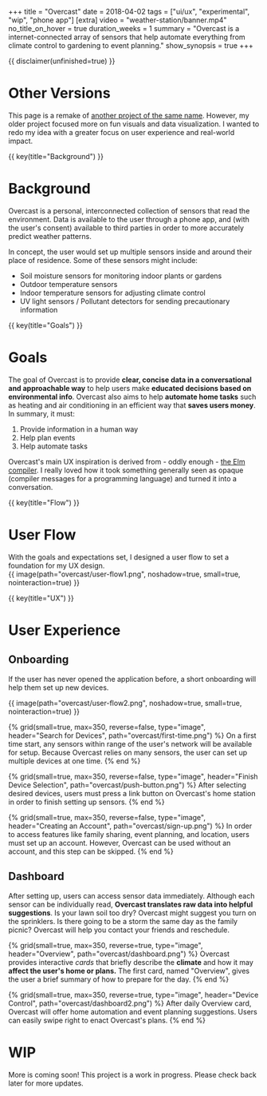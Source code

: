+++
title = "Overcast"
date = 2018-04-02
tags = ["ui/ux", "experimental", "wip", "phone app"]
[extra]
video = "weather-station/banner.mp4"
no_title_on_hover = true
duration_weeks = 1
summary = "Overcast is a internet-connected array of sensors that help automate everything from climate control to gardening to event planning."
show_synopsis = true
+++

{{ disclaimer(unfinished=true) }}

# Other Versions

This page is a remake of [another project of the same name](/projects/weather-station).  However, my older project focused more on fun visuals and data visualization.  I wanted to redo my idea with a greater focus on user experience and real-world impact.

{{ key(title="Background") }}

# Background

Overcast is a personal, interconnected collection of sensors that read the environment.  Data is available to the user through a phone app, and (with the user's consent) available to third parties in order to more accurately predict weather patterns.  

In concept, the user would set up multiple sensors inside and around their place of residence.  Some of these sensors might include:

- Soil moisture sensors for monitoring indoor plants or gardens
- Outdoor temperature sensors
- Indoor temperature sensors for adjusting climate control
- UV light sensors / Pollutant detectors for sending precautionary information

{{ key(title="Goals") }}

# Goals

The goal of Overcast is to provide **clear, concise data in a conversational and approachable way** to help users make **educated decisions based on environmental info**.  Overcast also aims to help **automate home tasks** such as heating and air conditioning in an efficient way that **saves users money**.  In summary, it must:

1. Provide information in a human way
2. Help plan events
3. Help automate tasks

Overcast's main UX inspiration is derived from - oddly enough - [the Elm compiler](http://elm-lang.org/blog/compiler-errors-for-humans).  I really loved how it took something generally seen as opaque (compiler messages for a programming language) and turned it into a conversation.

{{ key(title="Flow") }}

# User Flow

With the goals and expectations set, I designed a user flow to set a foundation for my UX design.  
{{ image(path="overcast/user-flow1.png", noshadow=true, small=true, nointeraction=true) }}

{{ key(title="UX") }}

# User Experience

## Onboarding

If the user has never opened the application before, a short onboarding will help them set up new devices.

{{ image(path="overcast/user-flow2.png", noshadow=true, small=true, nointeraction=true) }}

{% grid(small=true, max=350, reverse=false, type="image", header="Search for Devices", path="overcast/first-time.png") %}
On a first time start, any sensors within range of the user's network will be available for setup.  Because Overcast relies on many sensors, the user can set up multiple devices at one time.
{% end %}

{% grid(small=true, max=350, reverse=false, type="image", header="Finish Device Selection", path="overcast/push-button.png") %}
After selecting desired devices, users must press a link button on Overcast's home station in order to finish setting up sensors.
{% end %}

{% grid(small=true, max=350, reverse=false, type="image", header="Creating an Account", path="overcast/sign-up.png") %}
In order to access features like family sharing, event planning, and location, users must set up an account.  However, Overcast can be used without an account, and this step can be skipped.
{% end %}

## Dashboard

After setting up, users can access sensor data immediately.  Although each sensor can be individually read, **Overcast translates raw data into helpful suggestions**.  Is your lawn soil too dry?  Overcast might suggest you turn on the sprinklers.  Is there going to be a storm the same day as the family picnic?  Overcast will help you contact your friends and reschedule.

{% grid(small=true, max=350, reverse=true, type="image", header="Overview", path="overcast/dashboard.png") %}
Overcast provides interactive *cards* that briefly describe the **climate** and how it may **affect the user's home or plans.**  The first card, named "Overview", gives the user a brief summary of how to prepare for the day.
{% end %}

{% grid(small=true, max=350, reverse=true, type="image", header="Device Control", path="overcast/dashboard2.png") %}
After daily Overview card, Overcast will offer home automation and event planning suggestions.  Users can easily swipe right to enact Overcast's plans. 
{% end %}

# WIP

More is coming soon!  This project is a work in progress.  Please check back later for more updates.